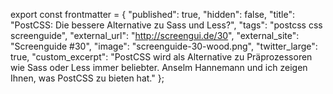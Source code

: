 export const frontmatter = {
  "published": true,
  "hidden": false,
  "title": "PostCSS: Die bessere Alternative zu Sass und Less?",
  "tags": "postcss css screenguide",
  "external_url": "http://screengui.de/30",
  "external_site": "Screenguide #30",
  "image": "screenguide-30-wood.png",
  "twitter_large": true,
  "custom_excerpt": "PostCSS wird als Alternative zu Präprozessoren wie Sass oder Less immer beliebter. Anselm Hannemann und ich zeigen Ihnen, was PostCSS zu bieten hat."
};


